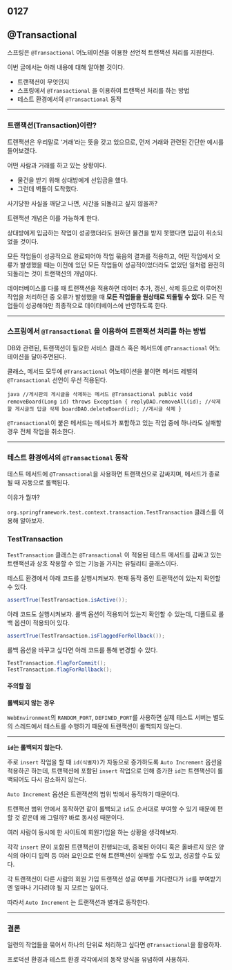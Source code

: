## 0127

## @Transactional

스프링은 `@Transactional` 어노테이션을 이용한 선언적 트랜잭션 처리를 지원한다.

이번 글에서는 아래 내용에 대해 알아볼 것이다.

- 트랜잭션이 무엇인지
- 스프링에서 `@Transactional` 을 이용하여 트랜잭션 처리를 하는 방법
- 테스트 환경에서의 `@Transactional` 동작

------

### 트랜잭션(Transaction)이란?

트랜잭션은 우리말로 ‘거래’라는 뜻을 갖고 있으므로, 먼저 거래와 관련된 간단한 예시를 들어보겠다.

어떤 사람과 거래를 하고 있는 상황이다.

- 물건을 받기 위해 상대방에게 선입금을 했다.
- 그런데 벽돌이 도착했다.

사기당한 사실을 깨닫고 나면, 시간을 되돌리고 싶지 않을까?

트랜잭션 개념은 이를 가능하게 한다.

상대방에게 입금하는 작업이 성공했더라도 원하던 물건을 받지 못했다면 입금이 취소되었을 것이다.

모든 작업들이 성공적으로 완료되어야 작업 묶음의 결과를 적용하고, 어떤 작업에서 오류가 발생했을 때는 이전에 있던 모든 작업들이 성공적이었더라도 없었던 일처럼 완전히 되돌리는 것이 트랜잭션의 개념이다.

데이터베이스를 다룰 때 트랜잭션을 적용하면 데이터 추가, 갱신, 삭제 등으로 이루어진 작업을 처리하던 중 오류가 발생했을 때 **모든 작업들을 원상태로 되돌릴 수 있다**. 모든 작업들이 성공해야만 최종적으로 데이터베이스에 반영하도록 한다.

------

### 스프링에서 `@Transactional` 을 이용하여 트랜잭션 처리를 하는 방법

DB와 관련된, 트랜잭션이 필요한 서비스 클래스 혹은 메서드에 `@Transactional` 어노테이션을 달아주면된다.

클래스, 메서드 모두에 `@Transactional` 어노테이션을 붙이면 메서드 레벨의 `@Transactional` 선언이 우선 적용된다.

```
java //게시판의 게시글을 삭제하는 메서드 @Transactional public void removeBoard(Long id) throws Exception { replyDAO.removeAll(id); //삭제할 게시글의 답글 삭제 boardDAO.deleteBoard(id); //게시글 삭제 }
```

`@Transactional`이 붙은 메서드는 메서드가 포함하고 있는 작업 중에 하나라도 실패할 경우 전체 작업을 취소한다.

------

### 테스트 환경에서의 `@Transactional` 동작

테스트 메서드에 `@Transactional`을 사용하면 트랜잭션으로 감싸지며, 메서드가 종료될 때 자동으로 롤백된다.

이유가 뭘까?

`org.springframework.test.context.transaction.TestTransaction` 클래스를 이용해 알아보자.

### TestTransaction

`TestTransaction` 클래스는 `@Transactional` 이 적용된 테스트 메서드를 감싸고 있는 트랜잭션과 상호 작용할 수 있는 기능을 가지는 유틸리티 클래스이다.

테스트 환경에서 아래 코드를 실행시켜보자. 현재 동작 중인 트랜잭션이 있는지 확인할 수 있다.

```java
assertTrue(TestTransaction.isActive());
```

아래 코드도 실행시켜보자. 롤백 옵션이 적용되어 있는지 확인할 수 있는데, 디폴트로 롤백 옵션이 적용되어 있다.

```java
assertTrue(TestTransaction.isFlaggedForRollback());
```

롤백 옵션을 바꾸고 싶다면 아래 코드를 통해 변경할 수 있다.

```java
TestTransaction.flagForCommit(); 
TestTransaction.flagForRollback();
```

#### 주의할 점

**롤백되지 않는 경우**

`WebEnvironment`의 `RANDOM_PORT`, `DEFINED_PORT`를 사용하면 실제 테스트 서버는 별도의 스레드에서 테스트를 수행하기 때문에 트랜잭션이 롤백되지 않는다.

------

**`id`는 롤백되지 않는다.**

주로 `insert` 작업을 할 때 `id(식별자)`가 자동으로 증가하도록 `Auto Increment` 옵션을 적용하곤 하는데, 트랜잭션에 포함된 `insert` 작업으로 인해 증가한 `id`는 트랜잭션이 롤백되어도 다시 감소하지 않는다.

`Auto Increment` 옵션은 트랜잭션의 범위 밖에서 동작하기 때문이다.

트랜잭션 범위 안에서 동작하면 같이 롤백되고 `id`도 순서대로 부여할 수 있기 때문에 편할 것 같은데 왜 그럴까? 바로 동시성 때문이다.

여러 사람이 동시에 한 사이트에 회원가입을 하는 상황을 생각해보자.

각각 `insert` 문이 포함된 트랜잭션이 진행되는데, 중복된 아이디 혹은 올바르지 않은 양식의 아이디 입력 등 여러 요인으로 인해 트랜잭션이 실패할 수도 있고, 성공할 수도 있다.

각 트랜잭션이 다른 사람의 회원 가입 트랜잭션 성공 여부를 기다렸다가 `id`를 부여받기엔 얼마나 기다려야 될 지 모르는 일이다.

따라서 `Auto Increment` 는 트랜잭션과 별개로 동작한다.

------

### 결론

일련의 작업들을 묶어서 하나의 단위로 처리하고 싶다면 `@Transactional`을 활용하자.

프로덕션 환경과 테스트 환경 각각에서의 동작 방식을 유념하여 사용하자.